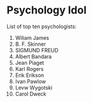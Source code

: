 # Psychology Idol
List of top ten psychologists:

1. Wiliam James
1. B. F. Skinner
1. SIGMUND FREUD
1. Albert Bandara
1. Jean Piaget
1. Karl Rogers
1. Erik Erikson
1. Ivan Pawlow
1. Levw Wygotski
1. Carol Dweck
